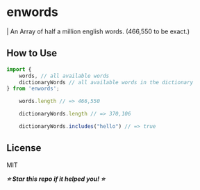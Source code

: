 # enwords

| An Array of half a million english words. (466,550 to be exact.)

## How to Use

```javascript
import {
    words, // all available words
    dictionaryWords // all available words in the dictionary
} from 'enwords';
```

```javascript
    words.length // => 466,550

    dictionaryWords.length // => 370,106

    dictionaryWords.includes("hello") // => true
```

## License

MIT

***⭐ Star this repo if it helped you! ⭐***
